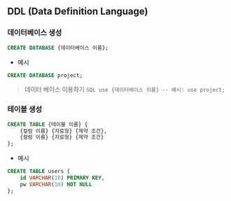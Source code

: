 ## DDL (Data Definition Language)

### 데이터베이스 생성
```SQL
CREATE DATABASE {데이터베이스 이름};
```
- 예시
```SQL
CREATE DATABASE project;
```

> 데이터 베이스 이용하기
    ```SQL
    use {데이터베이스 이름}
    -- 예시: use project;
    ```

### 테이블 생성
```SQL
CREATE TABLE {테이블 이름} {
    {컬럼 이름} {자료형} {제약 조건},
    {컬럼 이름} {자료형} {제약 조건}
};
```
- 예시
```SQL
CREATE TABLE users {
    id VARCHAR(10) PRIMARY KEY, 
    pw VARCHAR(10) NOT NULL
};
```